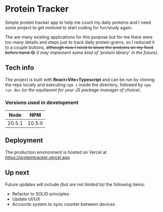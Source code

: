 # Protein Tracker
Simple protein tracker app to help me count my daily proteins and I need some project to get motived to start coding for fun/study again.

The are many existing applications for this purpose but for me there were too many details and steps just to track daily protein grams, so I reduced it to a couple buttons, ~~although now I need to know the proteins on my food before hand 😅~~ *(I may implement some kind of *'protein library'* in the future)*.

## Tech info
The project is built with **React+Vite+Typescript** and can be run by cloning the repo locally and executing `npm i` inside the directory, followed by `npm run dev` *(or the equilavent for your JS package manager of choice*).
### Versions used in development
| Node   | NPM    |
| ------ | ------ |
| 20.5.1 | 10.5.0 |

## Deployment
The production environment is hosted on Vercel at https://proteintracker.vercel.app

## Up next
Future updates will include *(but are not limited to)* the following items:
* Refactor to SOLID principles
* Update UI/UX
* Accounts system to sync counter between devices